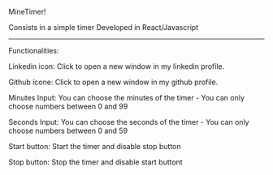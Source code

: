 MineTimer!

Consists in a simple timer
Developed in React/Javascript

-------------------------

Functionalities:

Linkedin icon:  Click to open a new window in my linkedin profile.

Github ícone:  Click to open a new window in my github profile.

Minutes Input: You can choose the minutes of the timer - You can only choose numbers between 0 and 99

Seconds Input: You can choose the seconds of the timer - You can only choose numbers between 0 and 59

Start button: Start the timer and disable stop button

Stop button: Stop the timer and disable start buttont
